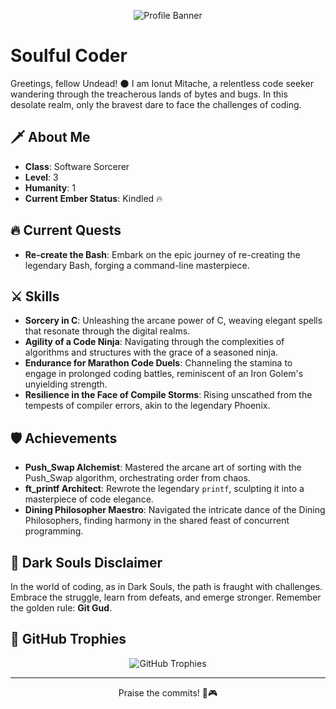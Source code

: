 <p align="center">
  <img src="https://i.ibb.co/Fk1bjZ5/38580b22-aa74-4acf-bc33-af122750396f-1.jpg" alt="Profile Banner">
</p>

# Soulful Coder

Greetings, fellow Undead! 🌑 I am Ionut Mitache, a relentless code seeker wandering through the treacherous lands of bytes and bugs. In this desolate realm, only the bravest dare to face the challenges of coding.

## 🗡️ About Me

- **Class**: Software Sorcerer
- **Level**: 3
- **Humanity**: 1
- **Current Ember Status**: Kindled 🔥

## 🔥 Current Quests

- **Re-create the Bash**: Embark on the epic journey of re-creating the legendary Bash, forging a command-line masterpiece.

## ⚔️ Skills

- **Sorcery in C**: Unleashing the arcane power of C, weaving elegant spells that resonate through the digital realms.
- **Agility of a Code Ninja**: Navigating through the complexities of algorithms and structures with the grace of a seasoned ninja.
- **Endurance for Marathon Code Duels**: Channeling the stamina to engage in prolonged coding battles, reminiscent of an Iron Golem's unyielding strength.
- **Resilience in the Face of Compile Storms**: Rising unscathed from the tempests of compiler errors, akin to the legendary Phoenix.

## 🛡️ Achievements

- **Push_Swap Alchemist**: Mastered the arcane art of sorting with the Push_Swap algorithm, orchestrating order from chaos.
- **ft_printf Architect**: Rewrote the legendary `printf`, sculpting it into a masterpiece of code elegance.
- **Dining Philosopher Maestro**: Navigated the intricate dance of the Dining Philosophers, finding harmony in the shared feast of concurrent programming.

## 🌌 Dark Souls Disclaimer

In the world of coding, as in Dark Souls, the path is fraught with challenges. Embrace the struggle, learn from defeats, and emerge stronger. Remember the golden rule: **Git Gud**.

## 📜 GitHub Trophies

<p align="center">
  <img src="https://github-profile-trophy.vercel.app/?username=your-username&theme=darkhub" alt="GitHub Trophies">
</p>

---

<p align="center">
  Praise the commits! 🖤🎮
</p>
